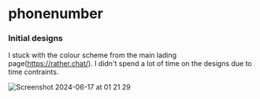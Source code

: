 # phonenumber

### Initial designs
I stuck with the colour scheme from the main lading page(https://rather.chat/). I didn't spend a lot of time on the designs due to time contraints.

![Screenshot 2024-06-17 at 01 21 29](https://github.com/David-code-hub/cellNumberComponent/assets/55393687/d9227172-d35b-4a44-a166-8dc153517d13)


